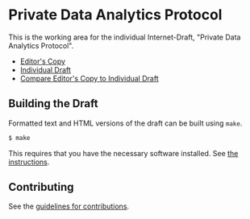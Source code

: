 # Private Data Analytics Protocol

This is the working area for the individual Internet-Draft, "Private Data Analytics Protocol".

* [Editor's Copy](https://abetterinternet.github.io/prio-documents/#go.draft-pda-core.html)
* [Individual Draft](https://datatracker.ietf.org/doc/html/draft-pda-core)
* [Compare Editor's Copy to Individual Draft](https://abetterinternet.github.io/prio-documents/#go.draft-pda-core.diff)

## Building the Draft

Formatted text and HTML versions of the draft can be built using `make`.

```sh
$ make
```

This requires that you have the necessary software installed.  See
[the instructions](https://github.com/martinthomson/i-d-template/blob/master/doc/SETUP.md).


## Contributing

See the
[guidelines for contributions](https://github.com/abetterinternet/prio-documents/blob/main/CONTRIBUTING.md).
